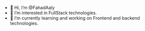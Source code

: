 - 👋 Hi, I’m @FahadAaly
- 👀 I’m interested in FullStack technologies.
- 🌱 I’m currently learning and working on Frontend and backend technologies.

<!---
FahadAaly/FahadAaly is a ✨ special ✨ repository because its `README.md` (this file) appears on your GitHub profile.
You can click the Preview link to take a look at your changes.
--->
